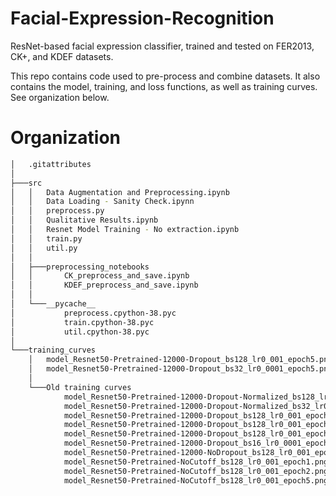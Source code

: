 # Facial-Expression-Recognition
ResNet-based facial expression classifier, trained and tested on FER2013, CK+, and KDEF datasets. 

This repo contains code used to pre-process and combine datasets. It also contains the model, training, and loss functions, as well as training curves. See organization below.

# Organization

```bash
│   .gitattributes
│
├───src
│   │   Data Augmentation and Preprocessing.ipynb
│   │   Data Loading - Sanity Check.ipynn
│   │   preprocess.py
│   │   Qualitative Results.ipynb
│   │   Resnet Model Training - No extraction.ipynb
│   │   train.py
│   │   util.py
│   │
│   ├───preprocessing_notebooks
│   │       CK_preprocess_and_save.ipynb
│   │       KDEF_preprocess_and_save.ipynb
│   │
│   └───__pycache__
│           preprocess.cpython-38.pyc
│           train.cpython-38.pyc
│           util.cpython-38.pyc
│
└───training_curves
    │   model_Resnet50-Pretrained-12000-Dropout_bs128_lr0_001_epoch5.png
    │   model_Resnet50-Pretrained-12000-Dropout_bs32_lr0_0001_epoch5.png
    │
    └───Old training curves
            model_Resnet50-Pretrained-12000-Dropout-Normalized_bs128_lr0_001_epoch5.png
            model_Resnet50-Pretrained-12000-Dropout-Normalized_bs32_lr0_001_epoch5.png
            model_Resnet50-Pretrained-12000-Dropout_bs128_lr0_001_epoch3.png
            model_Resnet50-Pretrained-12000-Dropout_bs128_lr0_001_epoch4.png
            model_Resnet50-Pretrained-12000-Dropout_bs128_lr0_001_epoch5.png
            model_Resnet50-Pretrained-12000-Dropout_bs16_lr0_0001_epoch10.png
            model_Resnet50-Pretrained-12000-NoDropout_bs128_lr0_001_epoch2.png
            model_Resnet50-Pretrained-NoCutoff_bs128_lr0_001_epoch1.png
            model_Resnet50-Pretrained-NoCutoff_bs128_lr0_001_epoch2.png
            model_Resnet50-Pretrained-NoCutoff_bs128_lr0_001_epoch5.png
```
